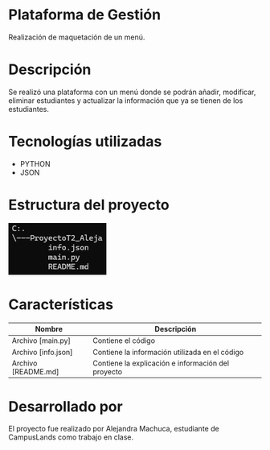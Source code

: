 # Plataforma de Gestión
Realización de maquetación de un menú.

# Descripción
Se realizó una plataforma con un menú donde se podrán añadir, modificar, eliminar estudiantes y actualizar la información que ya se tienen de los estudiantes.

# Tecnologías utilizadas

- PYTHON
- JSON

# Estructura del proyecto

![Estructura](image.png)

# Características

| Nombre | Descripción |
|--|--|
|Archivo [main.py]|Contiene el código
|Archivo [info.json]|Contiene la información utilizada en el código|
|Archivo [README.md]|Contiene la explicación e información del proyecto|

# Desarrollado por

El proyecto fue realizado por Alejandra Machuca, estudiante de CampusLands como trabajo en clase.